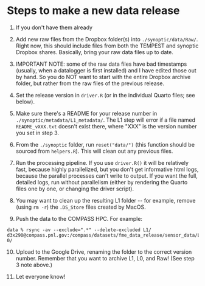 # Steps to make a new data release

1. If you don't have them already

2. Add new raw files from the Dropbox folder(s) into `./synoptic/data/Raw/`. Right
now, this should include files from both the TEMPEST and synoptic Dropbox shares.
Basically, bring your raw data files up to date.

3. IMPORTANT NOTE: some of the raw data files have bad timestamps (usually, when a
datalogger is first installed) and I have edited those out by hand. So you do NOT
want to start with the entire Dropbox archive folder, but rather from the raw
files of the previous release.

4. Set the release version in `driver.R` (or in the individual Quarto files; see below).

5. Make sure there's a README for your release number in `./synoptic/metadata/L1_metadata/`.
The L1 step will error if a file named `README_vXXX.txt` doesn't exist there, where
"XXX" is the version number you set in step 3.

6. From the `./synoptic` folder, run `reset("data/")` (this function should be sourced
from `helpers.R`). This will clean out any previous files.

7. Run the processing pipeline. If you use `driver.R()` it will be relatively fast,
because highly parallelized, but you don't get informative html logs, because the parallel
processes can't write to output. If you want the full, detailed logs, run without
parallelism (either by rendering the Quarto files one by one, or changing the
driver script). 

8. You may want to clean up the resulting L1 folder -- for example, remove (using `rm -r`)
the `.DS_Store` files created by MacOS.

9. Push the data to the COMPASS HPC. For example: 

```
data % rsync -av --exclude=".*" --delete-excluded L1/ d3x290@compass.pnl.gov:/compass/datasets/fme_data_release/sensor_data/Level1/v1-0/
```

10. Upload to the Google Drive, renaming the folder to the correct version number. 
Remember that you want to archive L1, L0, and Raw! (See step 3 note above.)

11. Let everyone know!
